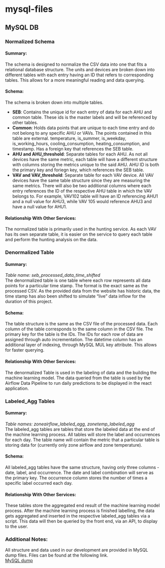 # mysql-files

## MySQL DB
### Normalized Schema
#### Summary:
The schema is designed to normalize the CSV data into one that fits a relational database structure. The units and devices are broken down into different tables with each entry having an ID that refers to corresponding tables. This allows for a more meaningful reading and data querying.
#### Schema:  
The schema is broken down into multiple tables. 
- **SEB**: Contains the unique id for each entry of data for each AHU and common table. These ids is the master labels and will be referenced by other tables.   
- **Common**: Holds data points that are unique to each time entry and do not belong to any specific AHU or VAVs. The points contained in this table are external.  temperature, is_summer, is_weekday, is_working_hours, cooling_consumption, heating_consumption, and timestamp. Has a foreign key that references the SEB table. 
- **AHU and  AHU_threshold**: Separate tables for each AHU. As not all devices have the same metric, each table will have a different structure with columns storing the metrics unique to the said AHU. AHU ID is both the primary key and foriegn key, which references the SEB table.  
- **VAV and VAV_threshold**: Separate table for each VAV device. All VAV devices have the same table structure since they are measuring the same metrics. There will also be two additional columns where each entry references the ID of the respective AHU table in which the VAV belongs to. For example, VAV102 table will have an ID referencing AHU1 and a null value for AHU3, while VAV 105 would reference AHU3 and have a null value for AHU1.  
#### Relationship With Other Services:
The normalized table is primarily used in the hunting service. As each VAV has its own separate table, it is easier on the service to query each table and perform the hunting analysis on the data.  

### Denormalized Table
#### Summary:
*Table name: seb_processed_data_time_shifted*\
The denormalized table is one table where each row represents all data points for a particular time stamp. The format is the exact same as the processed CSV. As the provided data from the website has historic data, the time stamp has also been shifted to simulate “live” data inflow for the duration of this project. 
#### Schema:
The table structure is the same as the CSV file of the processed data. Each column of the table corresponds to the same column in the CSV file. The primary key for the table is the IDs. The IDs for each row of data are assigned through auto incrementation. The datetime column has an additional layer of indexing, through MySQL MUL key attribute. This allows for faster querying.
#### Relationship With Other Services:
The denormalized Table is used in the labeling of data and the building the machine learning model. The data queried from the table is used by the Airflow Data Pipeline to run daily predictions to be displayed in the react application.

### Labeled_Agg Tables
#### Summary:
*Table names: zoneairflow_labeled_agg,  zonetemp_labeled_agg*\
The labeled_agg tables are tables that store the labeled data at the end of the machine learning process. All tables will store the label and occurrences for each day. The table name will contain the metric that a particular table is storing data for (currently only zone airflow and zone temperature). 
#### Schema:
All labeled_agg tables have the same structure, having only three columns - date, label, and occurrence. The date and label combination will serve as the primary key. The occurrence column stores the number of times a specific label occurred each day. 
#### Relationship With Other Services:
These tables store the aggregated end result of the machine learning model process. After the machine learning process is finished labelling, the data gets aggregated and inserted in the respective labeled_agg tables via a script. This data will then be queried by the front end, via an API, to display to the user.


### Additional Notes:
All structure and data used in our development are provided in MySQL dump files. Files can be found at the following link.  
[MySQL dump](https://drive.google.com/drive/folders/1e_78x72e4su9_SzRKDIC_h6mcZRT8K-C)

